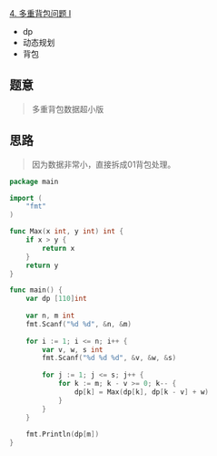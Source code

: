 [4. 多重背包问题 I](https://www.acwing.com/problem/content/4/)
+ dp
+ 动态规划
+ 背包

## 题意

> 多重背包数据超小版

## 思路

> 因为数据非常小，直接拆成01背包处理。



```go
package main

import (
    "fmt"    
)

func Max(x int, y int) int {
    if x > y {
        return x
    }
    return y
}

func main() {
    var dp [110]int
    
    var n, m int
    fmt.Scanf("%d %d", &n, &m)
    
    for i := 1; i <= n; i++ {
        var v, w, s int
        fmt.Scanf("%d %d %d", &v, &w, &s)
        
        for j := 1; j <= s; j++ {
            for k := m; k - v >= 0; k-- {
                dp[k] = Max(dp[k], dp[k - v] + w)
            }
        }
    }
    
    fmt.Println(dp[m])
}
```

